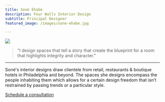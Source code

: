 ```yaml
---
title: Soné Ehabé
description: Four Walls Interior Design
subtitle: Principal Designer
featured_image: /images/sone-ehabe.jpg

---
```


![]({{site.baseurl}}/images/sone-ehabe.jpg)


> "I design spaces that tell a story that create the blueprint for a room that highlights integrity and character."

---

Soné's interior designs draw clientele from retail, restaurants & boutique hotels in Philadelphia and beyond. The spaces she designs encompass the people inhabiting them which allows for a certain design freedom that isn’t restrained by passing trends or a particular style.

<a href="https://calendly.com/4wallsid/30min" class="button button--large button--overlay">Schedule a consultation</a>

<br><br>